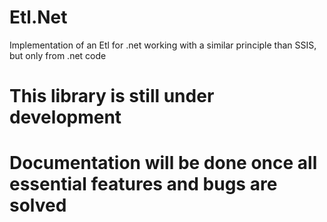# Etl.Net
Implementation of an Etl for .net working with a similar principle than SSIS, but only from .net code
# This library is still under development

# Documentation will be done once all essential features and bugs are solved
